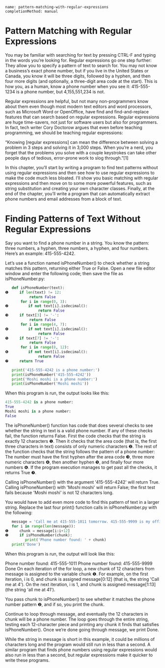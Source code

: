 ```ngMeta
name: pattern-matching-with-regular-expressions
completionMethod: manual
```

# Pattern Matching with Regular Expressions
You may be familiar with searching for text by pressing CTRL-F and typing in the words you’re looking for. Regular expressions go one step further: They allow you to specify a pattern of text to search for. You may not know a business’s exact phone number, but if you live in the United States or Canada, you know it will be three digits, followed by a hyphen, and then four more digits (and optionally, a three-digit area code at the start). This is how you, as a human, know a phone number when you see it: 415-555-1234 is a phone number, but 4,155,551,234 is not.

Regular expressions are helpful, but not many non-programmers know about them even though most modern text editors and word processors, such as Microsoft Word or OpenOffice, have find and find-and-replace features that can search based on regular expressions. Regular expressions are huge time-savers, not just for software users but also for programmers. In fact, tech writer Cory Doctorow argues that even before teaching programming, we should be teaching regular expressions:

“Knowing [regular expressions] can mean the difference between solving a problem in 3 steps and solving it in 3,000 steps. When you’re a nerd, you forget that the problems you solve with a couple keystrokes can take other people days of tedious, error-prone work to slog through.”[1]

In this chapter, you’ll start by writing a program to find text patterns without using regular expressions and then see how to use regular expressions to make the code much less bloated. I’ll show you basic matching with regular expressions and then move on to some more powerful features, such as string substitution and creating your own character classes. Finally, at the end of the chapter, you’ll write a program that can automatically extract phone numbers and email addresses from a block of text.

# Finding Patterns of Text Without Regular Expressions
Say you want to find a phone number in a string. You know the pattern: three numbers, a hyphen, three numbers, a hyphen, and four numbers. Here’s an example: 415-555-4242.

Let’s use a function named isPhoneNumber() to check whether a string matches this pattern, returning either True or False. Open a new file editor window and enter the following code; then save the file as isPhoneNumber.py:

```python
   def isPhoneNumber(text):
❶     if len(text) != 12:
           return False
       for i in range(0, 3):
❷         if not text[i].isdecimal():
               return False
❸     if text[3] != '-':
           return False
       for i in range(4, 7):
❹         if not text[i].isdecimal():
               return False
❺     if text[7] != '-':
           return False
       for i in range(8, 12):
❻         if not text[i].isdecimal():
               return False
❼     return True

   print('415-555-4242 is a phone number:')
   print(isPhoneNumber('415-555-4242'))
   print('Moshi moshi is a phone number:')
   print(isPhoneNumber('Moshi moshi'))
```
When this program is run, the output looks like this:

```python
415-555-4242 is a phone number:
True
Moshi moshi is a phone number:
False
```
The isPhoneNumber() function has code that does several checks to see whether the string in text is a valid phone number. If any of these checks fail, the function returns False. First the code checks that the string is exactly 12 characters ❶. Then it checks that the area code (that is, the first three characters in text) consists of only numeric characters ❷. The rest of the function checks that the string follows the pattern of a phone number: The number must have the first hyphen after the area code ❸, three more numeric characters ❹, then another hyphen ❺, and finally four more numbers ❻. If the program execution manages to get past all the checks, it returns True ❼.

Calling isPhoneNumber() with the argument '415-555-4242' will return True. Calling isPhoneNumber() with 'Moshi moshi' will return False; the first test fails because 'Moshi moshi' is not 12 characters long.

You would have to add even more code to find this pattern of text in a larger string. Replace the last four print() function calls in isPhoneNumber.py with the following:

```python
   message = 'Call me at 415-555-1011 tomorrow. 415-555-9999 is my office.'
   for i in range(len(message)):
❶     chunk = message[i:i+12]
❷     if isPhoneNumber(chunk):
         print('Phone number found: ' + chunk)
   print('Done')
```
When this program is run, the output will look like this:


Phone number found: 415-555-1011
Phone number found: 415-555-9999
Done
On each iteration of the for loop, a new chunk of 12 characters from message is assigned to the variable chunk ❶. For example, on the first iteration, i is 0, and chunk is assigned message[0:12] (that is, the string 'Call me at 4'). On the next iteration, i is 1, and chunk is assigned message[1:13] (the string 'all me at 41').

You pass chunk to isPhoneNumber() to see whether it matches the phone number pattern ❷, and if so, you print the chunk.

Continue to loop through message, and eventually the 12 characters in chunk will be a phone number. The loop goes through the entire string, testing each 12-character piece and printing any chunk it finds that satisfies isPhoneNumber(). Once we’re done going through message, we print Done.

While the string in message is short in this example, it could be millions of characters long and the program would still run in less than a second. A similar program that finds phone numbers using regular expressions would also run in less than a second, but regular expressions make it quicker to write these programs.

